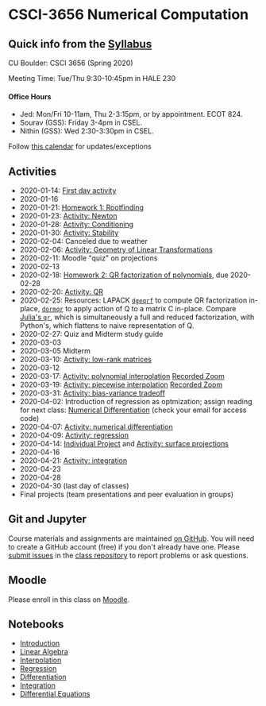 # CSCI-3656 Numerical Computation

## Quick info from the [Syllabus](Syllabus.md)

CU Boulder: CSCI 3656 (Spring 2020)

Meeting Time: Tue/Thu 9:30-10:45pm in HALE 230

#### Office Hours
* Jed: Mon/Fri 10-11am, Thu 2-3:15pm, or by appointment.  ECOT 824.
* Sourav (GSS): Friday 3-4pm in CSEL.
* Nithin (GSS): Wed 2:30-3:30pm in CSEL.

Follow [this calendar](https://calendar.google.com/calendar/embed?src=2f9tod3nku1e610nno9f0b42ec%40group.calendar.google.com&ctz=America%2FDenver)
for updates/exceptions

## Activities

* 2020-01-14: [First day activity](https://classroom.github.com/a/TH7aGVZp)
* 2020-01-16
* 2020-01-21: [Homework 1: Rootfinding](https://classroom.github.com/a/PncpaPPY)
* 2020-01-23: [Activity: Newton](https://classroom.github.com/a/Mllopi2a)
* 2020-01-28: [Activity: Conditioning](https://classroom.github.com/a/s25NU3NK)
* 2020-01-30: [Activity: Stability](https://classroom.github.com/a/jfr0-rL8)
* 2020-02-04: Canceled due to weather
* 2020-02-06: [Activity: Geometry of Linear Transformations](https://classroom.github.com/a/TYpT2cVK)
* 2020-02-11: Moodle "quiz" on projections
* 2020-02-13
* 2020-02-18: [Homework 2: QR factorization of polynomials](https://classroom.github.com/a/5tD28CoO), due 2020-02-28
* 2020-02-20: [Activity: QR](https://classroom.github.com/a/yxqxO6I4)
* 2020-02-25: Resources: LAPACK
  [`dgeqrf`](http://www.netlib.org/lapack/explore-html/dd/d9a/group__double_g_ecomputational_ga3766ea903391b5cf9008132f7440ec7b.html#ga3766ea903391b5cf9008132f7440ec7b)
  to compute QR factorization in-place,
  [`dormqr`](http://www.netlib.org/lapack/explore-html/da/dba/group__double_o_t_h_e_rcomputational_ga17b0765a8a0e6547bcf933979b38f0b0.html#ga17b0765a8a0e6547bcf933979b38f0b0)
  to apply action of Q to a matrix C in-place. Compare [Julia's
  `qr`](https://docs.julialang.org/en/v1/stdlib/LinearAlgebra/index.html#LinearAlgebra.qr),
  which is simultaneously a full and reduced factorization, with
  Python's, which flattens to naive representation of Q.
* 2020-02-27: Quiz and Midterm study guide
* 2020-03-03
* 2020-03-05 Midterm
* 2020-03-10: [Activity: low-rank matrices](https://classroom.github.com/a/3tcazAPR)
* 2020-03-12
* 2020-03-17: [Activity: polynomial interpolation](https://classroom.github.com/a/irhC2GPw) [Recorded Zoom](https://moodle.cs.colorado.edu/pluginfile.php/215050/mod_label/intro/zoom_0.mp4)
* 2020-03-19: [Activity: piecewise interpolation](https://classroom.github.com/a/6X2SJqLT) [Recorded Zoom](https://moodle.cs.colorado.edu/pluginfile.php/215144/mod_label/intro/zoom_0.mp4)
* 2020-03-31: [Activity: bias-variance tradeoff](https://classroom.github.com/a/_Q_aBs49)
* 2020-04-02: Introduction of regression as optmization; assign reading for next class: [Numerical Differentiation](https://moodle.cs.colorado.edu/mod/lti/launch.php?id=46786) (check your email for access code)
* 2020-04-07: [Activity: numerical differentiation](https://classroom.github.com/a/FqTV2mHY)
* 2020-04-09: [Activity: regression](https://classroom.github.com/a/O16BL_QU)
* 2020-04-14: [Individual Project](https://classroom.github.com/a/0V7S6YGm) and [Activity: surface projections](https://classroom.github.com/a/VVoYtqc7)
* 2020-04-16
* 2020-04-21: [Activity: integration](https://classroom.github.com/a/VFCFDnsK)
* 2020-04-23
* 2020-04-28
* 2020-04-30 (last day of classes)
* Final projects (team presentations and peer evaluation in groups)

## Git and Jupyter

Course materials and assignments are maintained
[on GitHub](https://github.com/cu-numcomp).
You will need to create a GitHub account (free) if you don't already
have one.  Please
[submit issues](https://github.com/cu-numcomp/numcomp-class/issues)
in the
[class repository](https://github.com/cu-numcomp/numcomp-class)
to report problems or ask questions.

## Moodle

Please enroll in this class on [Moodle](https://moodle.cs.colorado.edu).

## Notebooks

* [Introduction](Introduction.ipynb)
* [Linear Algebra](LinearAlgebra.ipynb)
* [Interpolation](Interpolation.ipynb)
* [Regression](Regression.ipynb)
* [Differentiation](Differentiation.ipynb)
* [Integration](Integration.ipynb)
* [Differential Equations](DifferentialEquations.ipynb)
